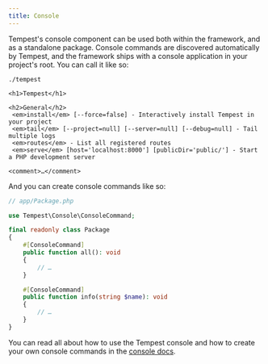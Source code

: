 ```yaml
---
title: Console
---
```


Tempest's console component can be used both within the framework, and as a standalone package. Console commands are discovered automatically by Tempest, and the framework ships with a console application in your project's root. You can call it like so:

```console
./tempest

<h1>Tempest</h1>

<h2>General</h2>
 <em>install</em> [--force=false] - Interactively install Tempest in your project
 <em>tail</em> [--project=null] [--server=null] [--debug=null] - Tail multiple logs
 <em>routes</em> - List all registered routes
 <em>serve</em> [host='localhost:8000'] [publicDir='public/'] - Start a PHP development server

<comment>…</comment>
```

And you can create console commands like so:

```php
// app/Package.php

use Tempest\Console\ConsoleCommand;

final readonly class Package
{
    #[ConsoleCommand]
    public function all(): void
    {
        // …
    }

    #[ConsoleCommand]
    public function info(string $name): void
    {
        // …
    }
}
```

You can read all about how to use the Tempest console and how to create your own console commands in the [console docs](./02-building-console-commands).
